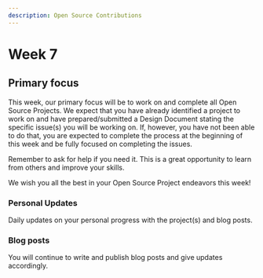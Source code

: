 ```yaml
---
description: Open Source Contributions
---
```


# Week 7

## Primary focus

This week, our primary focus will be to work on and complete all Open Source Projects. We expect that you have already identified a project to work on and have prepared/submitted a Design Document stating the specific issue(s) you will be working on. If, however, you have not been able to do that, you are expected to complete the process at the beginning of this week and be fully focused on completing the issues.

Remember to ask for help if you need it. This is a great opportunity to learn from others and improve your skills.

We wish you all the best in your Open Source Project endeavors this week!

### Personal Updates

Daily updates on your personal progress with the project(s) and blog posts.

### Blog posts

You will continue to write and publish blog posts and give updates accordingly.
